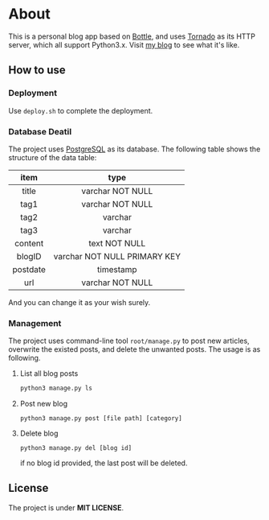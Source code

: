# About

This is a personal blog app based on [Bottle](http://bottlepy.org/), and uses [Tornado](http://www.tornadoweb.org/en/stable/) as its HTTP server, which all support Python3.x. Visit [my blog](http://www.rim99.com) to see what it's like.

## How to use

### Deployment

Use `deploy.sh` to complete the deployment. 

### Database Deatil

The project uses [PostgreSQL](www.postgresql.org) as its database. The following table shows the structure of the data table:
 
item     | type
:-:      | :-:
title    | varchar NOT NULL
tag1     | varchar NOT NULL
tag2     | varchar
tag3     | varchar
content  | text NOT NULL
blogID   | varchar NOT NULL PRIMARY KEY
postdate | timestamp
url      | varchar NOT NULL

And you can change it as your wish surely.

### Management

The project uses command-line tool `root/manage.py` to post new articles, overwrite the existed posts, and delete the unwanted posts. The usage is as following.

1. List all blog posts 

    ```python
    python3 manage.py ls
    ```

2. Post new blog 

    ```python3
    python3 manage.py post [file path] [category]
    ```

3. Delete blog

    ```
    python3 manage.py del [blog id]
    ```
    if no blog id provided, the last post will be deleted.

## License

The project is under **MIT LICENSE**.
